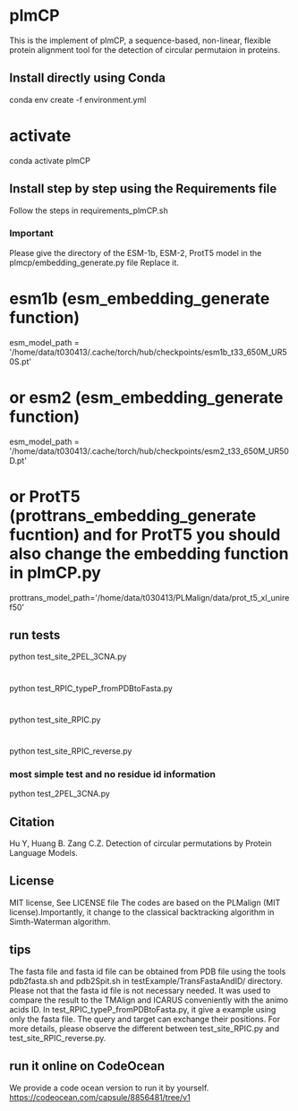 # plmCP

This is the implement of plmCP, a sequence-based, non-linear, flexible protein alignment tool for the detection of circular permutaion in proteins. 

## Install directly using Conda
conda env create -f environment.yml
  # activate
conda activate plmCP
## Install step by step using the Requirements file
Follow the steps in requirements_plmCP.sh

### Important 
Please give the directory of the ESM-1b, ESM-2, ProtT5 model in the plmcp/embedding_generate.py file
Replace it.
# esm1b (esm_embedding_generate function)
esm_model_path = '/home/data/t030413/.cache/torch/hub/checkpoints/esm1b_t33_650M_UR50S.pt'
# or esm2 (esm_embedding_generate function)
esm_model_path = '/home/data/t030413/.cache/torch/hub/checkpoints/esm2_t33_650M_UR50D.pt'
# or ProtT5 (prottrans_embedding_generate fucntion) and for ProtT5 you should also change the embedding function in plmCP.py
prottrans_model_path='/home/data/t030413/PLMalign/data/prot_t5_xl_uniref50' 

## run tests
python test_site_2PEL_3CNA.py
#
python test_RPIC_typeP_fromPDBtoFasta.py
#
python test_site_RPIC.py
#
python test_site_RPIC_reverse.py

### most simple test and no residue id information
python test_2PEL_3CNA.py

## Citation
Hu Y, Huang B. Zang C.Z. Detection of circular permutations by Protein Language Models.

## License
MIT license, See LICENSE file
The codes are based on the PLMalign (MIT license).Importantly, it change to the classical backtracking algorithm in Simth-Waterman algorithm.
## tips
The fasta file and fasta id file can be obtained from PDB file using the tools pdb2fasta.sh and pdb2Spit.sh in testExample/TransFastaAndID/ directory.
Please not that the fasta id file is not necessary needed. It was used to compare the result to the TMAlign and ICARUS conveniently with the animo acids ID.
In test_RPIC_typeP_fromPDBtoFasta.py, it give a example using only the fasta file.
The query and target can exchange their positions. For more details, please observe the different between test_site_RPIC.py and test_site_RPIC_reverse.py.
## run it online on CodeOcean
We provide a code ocean version to run it by yourself.
https://codeocean.com/capsule/8856481/tree/v1
